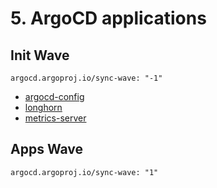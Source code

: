# 5. ArgoCD applications

## Init Wave

`argocd.argoproj.io/sync-wave: "-1"`

- [argocd-config](https://github.com/jangroth/homekube-apps/blob/main/applications/wave-00-init/argocd-config.yaml)
- [longhorn](https://github.com/jangroth/homekube-apps/blob/main/applications/wave-00-init/longhorn.yaml)
- [metrics-server](https://github.com/jangroth/homekube-apps/blob/main/applications/wave-00-init/metrics-server.yaml)

## Apps Wave

`argocd.argoproj.io/sync-wave: "1"`
<!-- 
- [test-lb](https://github.com/jangroth/homekube-apps/blob/main/applications/wave-01-apps/test-lb.yaml) -->
